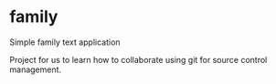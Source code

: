 # family
Simple family text application

Project for us to learn how to collaborate using git for source control management.
